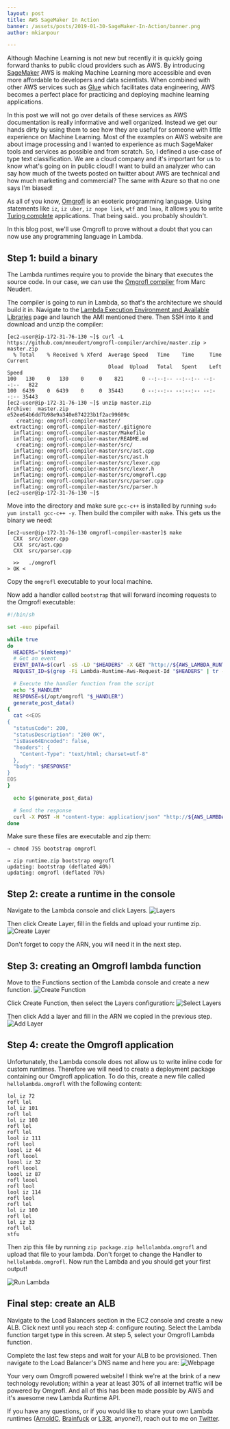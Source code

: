 ```yaml
---
layout: post
title: AWS SageMaker In Action
banner: /assets/posts/2019-01-30-SageMaker-In-Action/banner.png
author: mkianpour

---
```

Although Machine Learning is not new but recently it is quickly going forward thanks to public cloud providers such as AWS. By introducing [SageMaker](https://aws.amazon.com/sagemaker/) AWS is making Machine Learning more accessible and even more affordable to developers and data scientists. When combined with other AWS services such as [Glue](https://aws.amazon.com/glue/) which facilitates data engineering, AWS becomes a perfect place for practicing and deploying machine learning applications.

In this post we will not go over details of these services as AWS documentation is really informative and well organized. Instead we get our hands dirty by using them to see how they are useful for someone with little experience on Machine Learning. Most of the examples on AWS website are about image processing and I wanted to experience as much SageMaker tools and services as possible and from scratch. So, I defined a use-case of type text classification. We are a cloud company and it's important for us to know what's going on in public cloud! I want to build an analyzer who can say how much of the tweets posted on twitter about AWS are technical and how much marketing and commercial? The same with Azure so that no one says I'm biased!

As all of you know, [Omgrofl](https://esolangs.org/wiki/Omgrofl) is an esoteric programming language. Using statements like `iz`, `iz uber`, `iz nope liek`, `wtf` and `lmao`, it allows you to write [Turing complete](https://esolangs.org/wiki/Turing-complete) applications. That being said.. you probably shouldn't.

In this blog post, we'll use Omgrofl to prove without a doubt that you can now use any programming language in Lambda.

## Step 1: build a binary
The Lambda runtimes require you to provide the binary that executes the source code. In our case, we can use the [Omgrofl compiler](https://github.com/mneudert/omgrofl-compiler) from Marc Neudert.

The compiler is going to run in Lambda, so that's the architecture we should build it in. Navigate to the [Lambda Execution Environment and Available Libraries](https://docs.aws.amazon.com/lambda/latest/dg/current-supported-versions.html) page and launch the AMI mentioned there. Then SSH into it and download and unzip the compiler:
```
[ec2-user@ip-172-31-76-130 ~]$ curl -L https://github.com/mneudert/omgrofl-compiler/archive/master.zip > master.zip
  % Total    % Received % Xferd  Average Speed   Time    Time     Time  Current
                                 Dload  Upload   Total   Spent    Left  Speed
100   130    0   130    0     0    821      0 --:--:-- --:--:-- --:--:--   822
100  6439    0  6439    0     0  35443      0 --:--:-- --:--:-- --:--:-- 35443
[ec2-user@ip-172-31-76-130 ~]$ unzip master.zip
Archive:  master.zip
e52ee64b6dd7b98e9a340e874223b1f2ac99609c
   creating: omgrofl-compiler-master/
 extracting: omgrofl-compiler-master/.gitignore  
  inflating: omgrofl-compiler-master/Makefile  
  inflating: omgrofl-compiler-master/README.md  
   creating: omgrofl-compiler-master/src/
  inflating: omgrofl-compiler-master/src/ast.cpp  
  inflating: omgrofl-compiler-master/src/ast.h  
  inflating: omgrofl-compiler-master/src/lexer.cpp  
  inflating: omgrofl-compiler-master/src/lexer.h  
  inflating: omgrofl-compiler-master/src/omgrofl.cpp  
  inflating: omgrofl-compiler-master/src/parser.cpp  
  inflating: omgrofl-compiler-master/src/parser.h  
[ec2-user@ip-172-31-76-130 ~]$
```

Move into the directory and make sure `gcc-c++` is installed by running `sudo yum install gcc-c++ -y`. Then build the compiler with `make`. This gets us the binary we need:
```
[ec2-user@ip-172-31-76-130 omgrofl-compiler-master]$ make
  CXX  src/lexer.cpp
  CXX  src/ast.cpp
  CXX  src/parser.cpp

  >>   ./omgrofl
> OK <
```
Copy the `omgrofl` executable to your local machine.

Now add a handler called `bootstrap` that will forward incoming requests to the Omgrofl executable:
```sh
#!/bin/sh

set -euo pipefail

while true
do
  HEADERS="$(mktemp)"
  # Get an event
  EVENT_DATA=$(curl -sS -LD "$HEADERS" -X GET "http://${AWS_LAMBDA_RUNTIME_API}/2018-06-01/runtime/invocation/next")
  REQUEST_ID=$(grep -Fi Lambda-Runtime-Aws-Request-Id "$HEADERS" | tr -d '[:space:]' | cut -d: -f2)

  # Execute the handler function from the script
  echo "$_HANDLER"
  RESPONSE=$(/opt/omgrofl "$_HANDLER")
  generate_post_data()
{
  cat <<EOS
{
  "statusCode": 200,
  "statusDescription": "200 OK",
  "isBase64Encoded": false,
  "headers": {
    "Content-Type": "text/html; charset=utf-8"
  },
  "body": "$RESPONSE"
}
EOS
}

  echo $(generate_post_data)

  # Send the response
  curl -X POST -H "content-type: application/json" "http://${AWS_LAMBDA_RUNTIME_API}/2018-06-01/runtime/invocation/$REQUEST_ID/response" --data "$(generate_post_data)"
done
```

Make sure these files are executable and zip them:
```
→ chmod 755 bootstrap omgrofl

→ zip runtime.zip bootstrap omgrofl
updating: bootstrap (deflated 40%)
updating: omgrofl (deflated 70%)
```

## Step 2: create a runtime in the console
Navigate to the Lambda console and click Layers.
![Layers](/assets/posts/2018-11-30-Custom-Omgrofl-Lambda-Runtime/layers.png)

Then click Create Layer, fill in the fields and upload your runtime zip.
![Create Layer](/assets/posts/2018-11-30-Custom-Omgrofl-Lambda-Runtime/create_layer.png)

Don't forget to copy the ARN, you will need it in the next step.

## Step 3: creating an Omgrofl lambda function
Move to the Functions section of the Lambda console and create a new function.
![Create Function](/assets/posts/2018-11-30-Custom-Omgrofl-Lambda-Runtime/create_function.png)

Click Create Function, then select the Layers configuration:
![Select Layers](/assets/posts/2018-11-30-Custom-Omgrofl-Lambda-Runtime/select_layers.png)

Then click Add a layer and fill in the ARN we copied in the previous step.
![Add Layer](/assets/posts/2018-11-30-Custom-Omgrofl-Lambda-Runtime/add_layer.png)

## Step 4: create the Omgrofl application
Unfortunately, the Lambda console does not allow us to write inline code for custom runtimes. Therefore we will need to create a deployment package containing our Omgrofl application. To do this, create a new file called `hellolambda.omgrofl` with the following content:
```
lol iz 72
rofl lol
lol iz 101
rofl lol
lol iz 108
rofl lol
rofl lol
lool iz 111
rofl lool
loool iz 44
rofl loool
loool iz 32
rofl loool
loool iz 87
rofl loool
rofl lool
lool iz 114
rofl lool
rofl lol
lol iz 100
rofl lol
lol iz 33
rofl lol
stfu
```
Then zip this file by running `zip package.zip hellolambda.omgrofl` and upload that file to your lambda. Don't forget to change the Handler to `hellolambda.omgrofl`. Now run the Lambda and you should get your first output!

![Run Lambda](/assets/posts/2018-11-30-Custom-Omgrofl-Lambda-Runtime/run.png)

## Final step: create an ALB
Navigate to the Load Balancers section in the EC2 console and create a new ALB. Click next until you reach step 4: configure routing. Select the Lambda function target type in this screen. At step 5, select your Omgrofl Lambda function.

Complete the last few steps and wait for your ALB to be provisioned. Then navigate to the Load Balancer's DNS name and here you are:
![Webpage](/assets/posts/2018-11-30-Custom-Omgrofl-Lambda-Runtime/webpage.png)

Your very own Omgrofl powered website! I think we're at the brink of a new technology revolution; within a year at least 30% of all internet traffic will be powered by Omgrofl. And all of this has been made possible by AWS and it's awesome new Lambda Runtime API.

If you have any questions, or if you would like to share your own Lambda runtimes ([ArnoldC](https://github.com/lhartikk/ArnoldC), [Brainfuck](https://esolangs.org/wiki/Brainfuck) or [L33t](https://en.wikipedia.org/wiki/Leet_(programming_language)), anyone?), reach out to me on [Twitter]( https://twitter.com/donkersgood).
